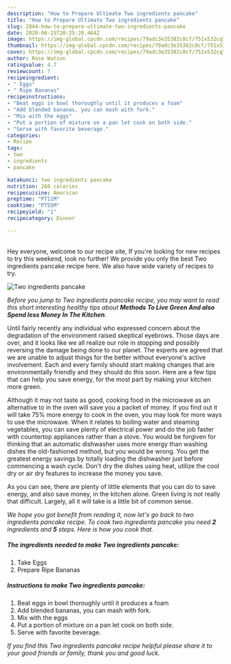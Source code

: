 ```yaml
---
description: "How to Prepare Ultimate Two ingredients pancake"
title: "How to Prepare Ultimate Two ingredients pancake"
slug: 2844-how-to-prepare-ultimate-two-ingredients-pancake
date: 2020-06-15T20:25:20.464Z
image: https://img-global.cpcdn.com/recipes/79adc3e35382c8cf/751x532cq70/two-ingredients-pancake-recipe-main-photo.jpg
thumbnail: https://img-global.cpcdn.com/recipes/79adc3e35382c8cf/751x532cq70/two-ingredients-pancake-recipe-main-photo.jpg
cover: https://img-global.cpcdn.com/recipes/79adc3e35382c8cf/751x532cq70/two-ingredients-pancake-recipe-main-photo.jpg
author: Rose Watson
ratingvalue: 4.7
reviewcount: 7
recipeingredient:
- " Eggs"
- " Ripe Bananas"
recipeinstructions:
- "Beat eggs in bowl thoroughly until it produces a foam"
- "Add blended bananas, you can mash with fork."
- "Mix with the eggs"
- "Put a portion of mixture on a pan let cook on both side."
- "Serve with favorite beverage."
categories:
- Recipe
tags:
- two
- ingredients
- pancake

katakunci: two ingredients pancake 
nutrition: 268 calories
recipecuisine: American
preptime: "PT11M"
cooktime: "PT55M"
recipeyield: "1"
recipecategory: Dinner

---
```

<br>
Hey everyone, welcome to our recipe site, If you're looking for new recipes to try this weekend, look no further! We provide you only the best Two ingredients pancake recipe here. We also have wide variety of recipes to try.
<br>


![Two ingredients pancake](https://img-global.cpcdn.com/recipes/79adc3e35382c8cf/751x532cq70/two-ingredients-pancake-recipe-main-photo.jpg)

<i>Before you jump to Two ingredients pancake recipe, you may want to read this short interesting healthy tips about 
<strong>Methods To Live Green And also Spend less Money In The Kitchen</strong>.</i>
</br>

Until fairly recently any individual who expressed concern about the degradation of the environment raised skeptical eyebrows. Those days are over, and it looks like we all realize our role in stopping and possibly reversing the damage being done to our planet. The experts are agreed that we are unable to adjust things for the better without everyone's active involvement. Each and every family should start making changes that are environmentally friendly and they should do this soon. Here are a few tips that can help you save energy, for the most part by making your kitchen more green.

Although it may not taste as good, cooking food in the microwave as an alternative to in the oven will save you a packet of money. If you find out it will take 75% more energy to cook in the oven, you may look for more ways to use the microwave. When it relates to boiling water and steaming vegetables, you can save plenty of electrical power and do the job faster with countertop appliances rather than a stove. You would be forgiven for thinking that an automatic dishwasher uses more energy than washing dishes the old-fashioned method, but you would be wrong. You get the greatest energy savings by totally loading the dishwasher just before commencing a wash cycle. Don't dry the dishes using heat, utilize the cool dry or air dry features to increase the money you save.

As you can see, there are plenty of little elements that you can do to save energy, and also save money, in the kitchen alone. Green living is not really that difficult. Largely, all it will take is a little bit of common sense.


<i>We hope you got benefit from reading it, now let's go back to two ingredients pancake recipe. To cook two ingredients pancake you need <strong>2</strong> ingredients and <strong>5</strong> steps. Here is how you cook that.
</i>

##### The ingredients needed to make Two ingredients pancake:

1. Take  Eggs
1. Prepare  Ripe Bananas


##### Instructions to make Two ingredients pancake:

1. Beat eggs in bowl thoroughly until it produces a foam
1. Add blended bananas, you can mash with fork.
1. Mix with the eggs
1. Put a portion of mixture on a pan let cook on both side.
1. Serve with favorite beverage.


<i>If you find this Two ingredients pancake recipe helpful please share it to your good friends or family, thank you and good luck.</i>
